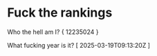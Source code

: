 # Fuck the rankings

Who the hell am I?
{ 12235024 }

What fucking year is it?
[ 2025-03-19T09:13:20Z ]
